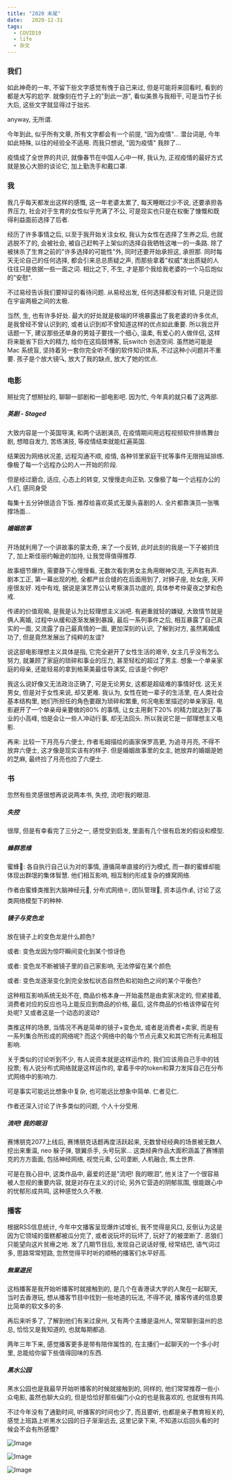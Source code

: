 ```yaml
---
title: "2020 末尾"
date:   2020-12-31
tags:
  - COVID19
  - life
  - 杂文
---
```


### 我们

如此神奇的一年, 不留下些文字感觉有愧于自己来过, 但是可能将来回看时, 看到的都是大写的尬字. 就像刻在竹子上的"到此一游", 看似美景与我相干, 可是当竹子长大后, 这些文字就显得过于拙劣.

anyway, 无所谓.

今年到此, 似乎所有文章, 所有文字都会有一个前提, "因为疫情"... 潜台词是, 今年如此特殊, 以往的经验全不适用. 而我只想说, "因为疫情" 我胖了...

疫情成了全世界的共识, 就像春节在中国人心中一样, 我认为, 正视疫情的最好方式就是放心大胆的谈论它, 加上勤洗手和戴口罩.

### 我

我几乎每天都发出这样的感慨, 这一年老婆太累了, 每天睡眠过少不说, 还要承担各界压力, 社会对于生育的女性似乎充满了不公, 可是现实也只是在权衡了慷慨和既得利益面前选择了后者.

经历了许多事情之后, 以至于我开始关注女权, 我认为女性在选择了生养之后, 也就逃脱不了的, 会被社会, 被自己赶鸭子上架似的选择自我牺牲这唯一的一条路. 除了被抹杀了生育之前的"许多选择的可能性"外, 同时还要开始承担这, 承担那. 同时每天无论自己的任何选择, 都会引来总总质疑之声, 而那些拿着"权威"发出质疑的人往往只是依据一些一面之词. 相比之下, 不生, 才是那个我给我老婆的一个马后炮似的"安慰".

不过易经告诉我们要辩证的看待问题. 从易经出发, 任何选择都没有对错, 只是迂回在宇宙两极之间的太极.

当然, 生, 也有许多好处. 最大的好处就是极端的环境暴露出了我老婆的许多优点, 是我曾经不曾认识到的, 或者认识到却不曾知道这样的优点如此重要. 所以我岔开话题一下, 建议那些还单身的男娃子要找一个细心, 温柔, 有爱心的人做伴侣, 这样将来能省下巨大的精力, 给你在这捣鼓博客, 玩switch 创造空间. 虽然她可能是Mac 系统盲, 坚持着另一套你完全听不懂的软件知识体系, 不过这种小问题并不重要. 孩子是个放大镜🔍️, 放大了我的缺点, 放大了她的优点.

### 电影

掰扯完了想掰扯的, 聊聊一部剧和一部电影吧. 因为忙, 今年真的就只看了这两部.

##### 英剧 - Staged

大致内容是一个英国导演, 和两个话剧演员, 在疫情期间用远程视频软件排练舞台剧, 想暗自发力, 苦练演技, 等疫情结束就能红遍英国.

结果因为网络状况差, 远程沟通不顺, 疫情, 各种邻里家庭干扰等事件无限拖延排练. 像极了每一个远程办公的人一开始的阶段.

但是经过磨合, 适应, 心态上的转变, 又慢慢走向正轨. 又像极了每一个远程办公的人们, 感同身受

每集十五分钟很适合下饭. 推荐给喜欢英式无厘头喜剧的人. 全片都靠演员一张嘴撑场面...

##### 婚姻故事

开场就利用了一个讲故事的蒙太奇, 来了一个反转, 此时此刻的我是一下子被抓住了, 加上斯佳丽约翰逊的加持, 让我觉得值得推荐.

故事细节爆炸, 需要静下心慢慢看, 无数次看到男女主角用眼神交流, 无声胜有声. 剧本工正, 第一幕出现的枪, 全都严丝合缝的在后面用到了, 对狮子座, 处女座, 天秤座很友好. 戏中有戏, 据说是演艺界公认考察演员功底的, 具体参考仲夏夜之梦和色戒. 

传递的价值观嘛, 是我是认为比较理想主义派吧. 有避重就轻的嫌疑, 大致情节就是俩人离婚, 过程中从缓和逐渐发展到暴躁, 最后一系列事件之后, 相互暴露了自己真实的一面, 又流露了自己最真情的一面, 更加深刻的认识, 了解到对方, 虽然离婚成功了, 但是竟然发展出了纯粹的友谊?

说这部电影理想主义具体是指, 它完全避开了女性生活的艰辛, 女主几乎没有怎么努力, 就兼顾了家庭的琐碎和事业的压力, 甚至轻松的超过了男主. 想象一个单亲家庭的母亲, 还能轻易的拿到格莱美最佳导演奖, 应该是个例吧?

我这么说好像又无法政治正确了, 可是无论男女, 这都是超级难的事情好伐. 这无关男女, 但是对于女性来说, 却又更难. 我认为, 女性在她一辈子的生活里, 在人类社会基本结构里, 她们所担任的角色要跟为琐碎和繁重, 何况电影里描述的单亲家庭. 电影避开了一个单亲母亲要做的80% 的事情, 让女主用剩下20% 的精力就达到了事业的小高峰, 怕是会让一些人冲动行事, 却无法回头. 所以我说它是一部理想主义电影.

再来: 比较一下月亮与六便士, 作者毛姆描绘的画家保罗高更, 为追寻月亮, 不得不放弃六便士, 这才像是现实该有的样子. 但是婚姻故事里的女主, 她放弃的婚姻是她的芝麻, 最终捡了月亮也捡了六便士. 

### 书

忽然有些灵感很想再说说两本书, 失控, 流吧!我的眼泪.

##### 失控

很厚, 但是有幸看完了三分之一, 感觉受到启发, 里面有几个很有启发的假设和模型.

##### 蜂群思维

蜜蜂🐝️: 各自执行自己认为对的事情, 遵循简单直接的行为模式, 而一群的蜜蜂却能体现出群氓的集体智慧. 他们相互影响, 相互制约形成复杂的蜂窝网络.

作者由蜜蜂类推到大脑神经元🧠, 分布式网络⚛️, 团队管理👤️, 资本运作💰️, 讨论了这类网络模型下的种种.

##### 镜子与变色龙

放在镜子上的变色龙是什么颜色?

或者: 变色龙因为惊吓瞬间变化到某个惊讶色

或者: 变色龙不断被镜子里的自己家影响, 无法停留在某个颜色

或者: 变色龙逐渐变化到完全放松状态自然色和初始色之间的某个平衡色?

这种相互影响系统无处不在, 商品价格本身一开始虽然是由卖家决定的, 但紧接着, 消费者对应的反应也马上能反应到商品的价格, 最后, 这件商品的价格该停留在何处呢? 又或者这是一个动态的波动?

类推这样的场景, 当情况不再是简单的镜子+变色龙, 或者是消费者+卖家, 而是有一系列集合所形成的网络呢? 而这个网络中的每个节点元素又和其它所有元素相互影响. 

关于类似的讨论听到不少, 有人说资本就是这样运作的, 我们应该用自己手中的钱投票; 有人说分布式网络就是这样运作的, 拿着手中的token和算力发挥自己在分布式网络中的影响力. 

可是事实可能远比想象中复杂, 也可能远比想象中简单. 仁者见仁.

作者还深入讨论了许多类似的问题, 个人十分受用.

##### 流吧! 我的眼泪

赛博朋克2077上线后, 赛博朋克话题再度活跃起来, 无数曾经经典的场景被无数人挖出来重温, neo 躲子弹, 银翼杀手, 头号玩家... 这类经典作品大面积涵盖了赛博朋克的方方面面, 包括神经网络, 视觉元素, 公司垄断, 人机融合, 焦土世界.

可是在我心目中, 这类作品中, 最爱的还是"流吧! 我的眼泪", 他关注了一个很容易被人忽视的重要内容, 就是对存在主义的讨论, 另外它营造的阴郁氛围, 很能跟心中的忧郁形成共鸣, 这种感觉久久不散.

### 播客
根据RSS信息统计, 今年中文播客呈现爆炸试增长, 我不觉得是风口, 反倒认为这是因为它领域的蛋糕都被瓜分完了, 或者说玩坏的玩坏了, 玩好了的被垄断了. 恶狼们只能望向这片贫瘠之地. 发了几期节目后, 发现自己说话好慢, 经常结巴, 语气词过多, 思路常常短路, 忽然觉得平时听的顺畅的播客们水平好高. 

##### 無業遊民

这档播客是我开始听播客时就接触到的, 是几个在香港读大学的人聚在一起聊天, 当时去香港玩, 想从播客节目中找到一些地道的玩法, 不得不说, 播客传递的信息要比简单的软文多的多.

再后来听多了, 了解到他们有来过泉州, 又有两个主播是温州人, 常常聊到温州的总总, 恰恰又是我知道的, 也就每期都追. 

两年三年下来, 感觉播客更多是带有陪伴属性的, 在主播们一起聊天的一个多小时里, 总能给你留下些值得回味的东西.

##### 黑水公园

黑水公园也是我最早开始听播客的时候就接触到的, 同样的, 他们常常推荐一些小众电影, 虽然也聊大众的, 但是恰恰好那些偏门小众的也是我喜欢的, 也就很有共鸣.

不过今年没有了通勤时间, 听播客的时间也少了, 而且要听, 也都是亲子教育相关的, 感觉上班路上听黑水公园的日子渐渐远去, 这里记录下来, 不知道以后回头看的时候会不会有所感慨?


![Image](/2020-12-31-at-the-end-of-2020/pic1.jpeg)

![Image](/2020-12-31-at-the-end-of-2020/pic2.jpeg)

![Image](/2020-12-31-at-the-end-of-2020/pic3.jpg)